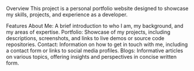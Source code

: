 Overview
This project is a personal portfolio website designed to showcase my skills, projects, and experience as a developer.

Features
About Me: A brief introduction to who I am, my background, and my areas of expertise.
Portfolio: Showcase of my projects, including descriptions, screenshots, and links to live demos or source code repositories.
Contact: Information on how to get in touch with me, including a contact form or links to social media profiles.
Blogs: Informative articles on various topics, offering insights and perspectives in concise written form.
